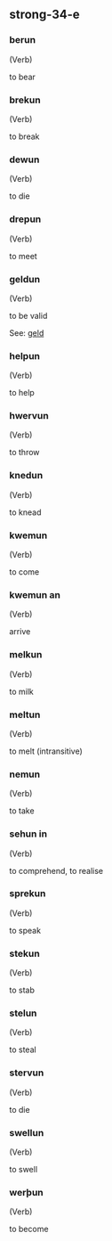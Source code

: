 ## strong-34-e

### berun

(Verb)

to bear

### brekun

(Verb)

to break

### dewun

(Verb)

to die

### drepun

(Verb)

to meet

### geldun

(Verb)

to be valid

See: [geld](#geld)

### helpun

(Verb)

to help

### hwervun

(Verb)

to throw

### knedun

(Verb)

to knead

### kwemun

(Verb)

to come

### kwemun an

(Verb)

arrive

### melkun

(Verb)

to milk

### meltun

(Verb)

to melt (intransitive)

### nemun

(Verb)

to take

### sehun in

(Verb)

to comprehend, to realise

### sprekun

(Verb)

to speak

### stekun

(Verb)

to stab

### stelun

(Verb)

to steal

### stervun

(Verb)

to die

### swellun

(Verb)

to swell

### werþun

(Verb)

to become

